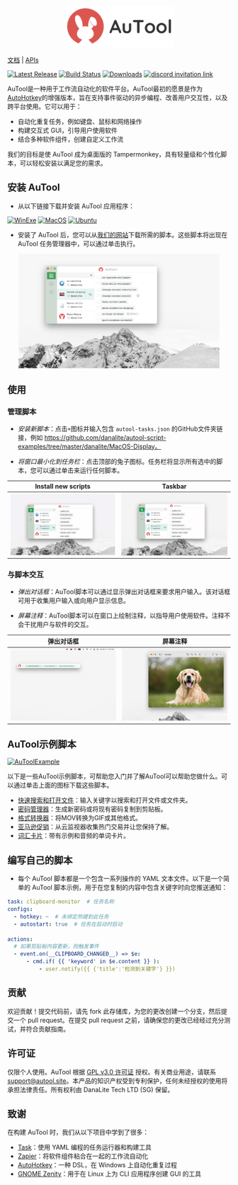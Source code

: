 <p align="center">
  <img src="../docs/banner.png" height="95" title="main">
</p>

[文档](https://danalite.github.io/autool/) | [APIs](https://danalite.github.io/autool/) 

[![Latest Release](https://img.shields.io/github/v/release/danalite/autool?color=blue&label=Latest%20Release&style=flat-square)](https://github.com/danalite/autool/releases/latest)
[![Build Status](https://img.shields.io/github/actions/workflow/status/danalite/autool/main.yaml?style=flat-square)](https://github.com/danalite/autool/actions)
[![Downloads](https://img.shields.io/github/downloads/danalite/autool/total?style=flat-square&logo=github)](https://github.com/danalite/autool/releases)
<a href="https://discord.gg/P3t2SvQaZp"><img alt="discord invitation link" src="https://dcbadge.vercel.app/api/server/P3t2SvQaZp?style=flat-square"></a>


AuTool是一种用于工作流自动化的软件平台。AuTool最初的愿景是作为[AutoHotkey](https://www.autohotkey.com/)的增强版本，旨在支持事件驱动的异步编程、改善用户交互性，以及跨平台使用。它可以用于：

- 自动化重复任务，例如键盘、鼠标和网络操作
- 构建交互式 GUI，引导用户使用软件
- 结合多种软件组件，创建自定义工作流

我们的目标是使 AuTool 成为桌面版的 Tampermonkey，具有轻量级和个性化脚本，可以轻松安装以满足您的需求。

## 安装 AuTool
- 从以下链接下载并安装 AuTool 应用程序：

[![WinExe](https://img.shields.io/badge/Win.exe-download-green?logo=windows&style=flat-square)](https://github.com/danalite/autool/releases)
[![MacOS](https://img.shields.io/badge/MacOS.dmg-download-green?logo=apple&style=flat-square)](https://github.com/danalite/autool/releases)
[![Ubuntu](https://img.shields.io/badge/Ubuntu.deb-download-green?logo=ubuntu&style=flat-square)](https://github.com/danalite/autool/releases)

- 安装了 AuTool 后，您可以从[我们的网站](https://danalite.github.io/autool/)下载所需的脚本。这些脚本将出现在 AuTool 任务管理器中，可以通过单击执行。
<p align="center">
  <img src="../docs/example.png" width="90%" title="AuTool">
</p>

## 使用
### 管理脚本
- *安装新脚本*：点击`+`图标并输入包含 `autool-tasks.json` 的GitHub文件夹链接，例如 https://github.com/danalite/autool-script-examples/tree/master/danalite/MacOS-Display。

- *将窗口最小化到任务栏*：点击顶部的兔子图标。任务栏将显示所有选中的脚本，您可以通过单击来运行任何脚本。

Install new scripts            |  Taskbar
:-------------------------:|:-------------------------:
<img src="../docs/demo-new-task.gif" width=450 title="new"> |  <img src="../docs/demo-taskbar.gif" width=450  title="taskbar">

### 与脚本交互
- *弹出对话框*：AuTool脚本可以通过显示弹出对话框来要求用户输入。该对话框可用于收集用户输入或向用户显示信息。

- *屏幕注释*：AuTool脚本可以在窗口上绘制注释，以指导用户使用软件。注释不会干扰用户与软件的交互。

弹出对话框             |  屏幕注释
:-------------------------:|:-------------------------:
<img src="../docs/demo-app-launcher.gif" width=450 title="dialog"> | <img src="../docs/demo-screen-mask.gif" width=450  title="annotation">

## AuTool示例脚本
[![AuToolExample](https://img.shields.io/badge/AuTool--Examples-download-green?logo=github&style=flat-square)](https://danalite.github.io/autool/docs/basics/apps-macos-runner)

以下是一些AuTool示例脚本，可帮助您入门并了解AuTool可以帮助您做什么。可以通过单击上面的图标下载这些脚本。

- [快速搜索和打开文件](https://github.com/danalite/autool-script-examples/blob/master/danalite/Mini-Tools/File-Searcher.yaml)：输入关键字以搜索和打开文件或文件夹。
- [密码管理器](https://github.com/danalite/autool-script-examples/tree/master/danalite/Mini-Tools/Password-Manager)：生成新密码或将现有密码复制到剪贴板。
- [格式转换器](https://github.com/danalite/autool-script-examples/tree/master/danalite/Mini-Tools/Clipboard-Manager)：将MOV转换为GIF或其他格式。
- [亚马逊促销](https://github.com/danalite/autool-script-examples/tree/master/danalite/Mini-Tools/)：从云监视器收集热门交易并让您保持了解。
- [词汇卡片](https://github.com/danalite/autool-script-examples/tree/master/danalite/Mini-Tools/Clipboard-Manager)：带有示例和音频的单词卡片。

## 编写自己的脚本
- 每个 AuTool 脚本都是一个包含一系列操作的 YAML 文本文件。以下是一个简单的 AuTool 脚本示例，用于在您复制的内容中包含关键字时向您推送通知：


```yaml
task: clipboard-monitor  # 任务名称
configs:
  - hotkey: ~  # 未绑定热键到此任务
  - autostart: true  # 任务在启动时启动

actions:
  # 如果剪贴板内容更新，则触发事件
  - event.on(__CLIPBOARD_CHANGED__) => $e:
      - cmd.if( {{ 'keyword' in $e.content }} ): 
          - user.notify({{ {'title':'检测到关键字'} }}) 
```

## 贡献
欢迎贡献！提交代码前，请先 fork 此存储库，为您的更改创建一个分支，然后提交一个 pull request。在提交 pull request 之前，请确保您的更改已经经过充分测试，并符合贡献指南。

## 许可证
仅限个人使用。AuTool 根据 [GPL v3.0 许可证](../LICENSE) 授权。有关商业用途，请联系 support@autool.site。本产品的知识产权受到专利保护，任何未经授权的使用将承担法律责任。所有权利由 DanaLite Tech LTD (SG) 保留。

## 致谢
在构建 AuTool 时，我们从以下项目中学到了很多：

- [Task](https://taskfile.dev/)：使用 YAML 编程的任务运行器和构建工具
- [Zapier](https://zapier.com)：将软件组件粘合在一起的工作流自动化
- [AutoHotkey](https://www.autohotkey.com/)：一种 DSL，在 Windows 上自动化重复过程
- [GNOME Zenity](https://github.com/GNOME/zenity)：用于在 Linux 上为 CLI 应用程序创建 GUI 的工具
